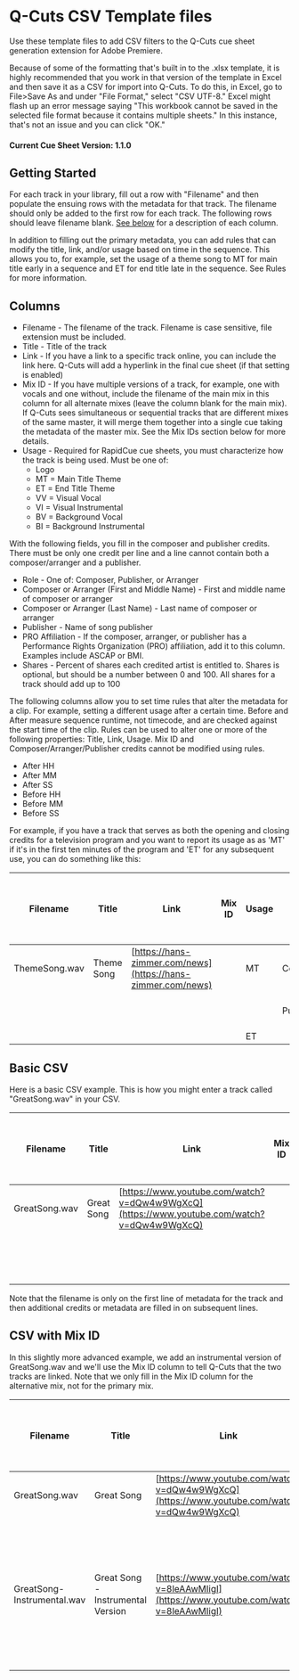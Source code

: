 # Q-Cuts CSV Template files

Use these template files to add CSV filters to the Q-Cuts cue sheet generation extension for Adobe Premiere.

Because of some of the formatting that's built in to the .xlsx template, it is highly recommended that you work in that version of the template in Excel and then save it as a CSV for import into Q-Cuts. To do this, in Excel, go to File>Save As and under "File Format," select "CSV UTF-8." Excel might flash up an error message saying "This workbook cannot be saved in the selected file format because it contains multiple sheets." In this instance, that's not an issue and you can click "OK."

#### Current Cue Sheet Version: 1.1.0

## Getting Started

For each track in your library, fill out a row with "Filename" and then populate the ensuing rows with the metadata for that track. The filename should only be added to the first row for each track. The following rows should leave filename blank. [See below](#columns) for a description of each column.

In addition to filling out the primary metadata, you can add rules that can modify the title, link, and/or usage based on time in the sequence. This allows you to, for example, set the usage of a theme song to MT for main title early in a sequence and ET for end title late in the sequence. See Rules for more information.

## Columns

- Filename - The filename of the track. Filename is case sensitive, file extension must be included.
- Title - Title of the track
- Link - If you have a link to a specific track online, you can include the link here. Q-Cuts will add a hyperlink in the final cue sheet (if that setting is enabled)
- Mix ID - If you have multiple versions of a track, for example, one with vocals and one without, include the filename of the main mix in this column for all alternate mixes (leave the column blank for the main mix). If Q-Cuts sees simultaneous or sequential tracks that are different mixes of the same master, it will merge them together into a single cue taking the metadata of the master mix. See the Mix IDs section below for more details.
- Usage - Required for RapidCue cue sheets, you must characterize how the track is being used. Must be one of:
    - Logo
    - MT = Main Title Theme
    - ET = End Title Theme
    - VV = Visual Vocal
    - VI = Visual Instrumental
    - BV = Background Vocal
    - BI = Background Instrumental

With the following fields, you fill in the composer and publisher credits. There must be only one credit per line and a line cannot contain both a composer/arranger and a publisher.

- Role - One of: Composer, Publisher, or Arranger
- Composer or Arranger (First and Middle Name) - First and middle name of composer or arranger
- Composer or Arranger (Last Name) - Last name of composer or arranger
- Publisher - Name of song publisher
- PRO Affiliation - If the composer, arranger, or publisher has a Performance Rights Organization (PRO) affiliation, add it to this column. Examples include ASCAP or BMI.
- Shares - Percent of shares each credited artist is entitled to. Shares is optional, but should be a number between 0 and 100. All shares for a track should add up to 100

The following columns allow you to set time rules that alter the metadata for a clip. For example, setting a different usage after a certain time. Before and After measure sequence runtime, not timecode, and are checked against the start time of the clip. Rules can be used to alter one or more of the following properties: Title, Link, Usage. Mix ID and Composer/Arranger/Publisher credits cannot be modified using rules.

- After HH
- After MM
- After SS
- Before HH
- Before MM
- Before SS

For example, if you have a track that serves as both the opening and closing credits for a television program and you want to report its usage as as 'MT' if it's in the first ten minutes of the program and 'ET' for any subsequent use, you can do something like this:

| Filename      	| Title      	| Link                         	| Mix ID 	| Usage 	| Role      	| Composer or Arranger (First and   Middle Name) 	| Composer or Arranger (Last Name) 	| Publisher                 	| PRO Affiliation 	| Shares 	| After HH 	| After MM 	| After SS 	| Before HH 	| Before MM 	| Before SS 	|
|---------------	|------------	|------------------------------	|--------	|-------	|-----------	|------------------------------------------------	|----------------------------------	|---------------------------	|-----------------	|--------	|----------	|----------	|----------	|-----------	|-----------	|-----------	|
| ThemeSong.wav 	| Theme Song 	| [https://hans-zimmer.com/news](https://hans-zimmer.com/news) 	|        	| MT    	| Composer  	| Hans                                           	| Zimmer                           	|                           	| ASCAP           	| 50     	|          	|          	|          	|           	|           	|           	|
|               	|            	|                              	|        	|       	| Publisher 	|                                                	|                                  	| Downtown Music Publishing 	|                 	| 50     	|          	|          	|          	|           	|           	|           	|
|               	|            	|                              	|        	| ET    	|           	|                                                	|                                  	|                           	|                 	|        	| 0        	| 10        	| 0        	|           	|           	|           	|


## Basic CSV

Here is a basic CSV example. This is how you might enter a track called "GreatSong.wav" in your CSV.

| Filename                   | Title                             | Link                                                                                       | Mix ID        | Usage | Role      | Composer or Arranger (First and Middle Name) | Composer or Arranger (Last Name) | Publisher                  | PRO Affiliation | Shares | After HH | After MM | After SS | Before HH | Before MM | Before SS |
| -------------------------- | --------------------------------- | ------------------------------------------------------------------------------------------ | ------------- | ----- | --------- | -------------------------------------------- | -------------------------------- | -------------------------- | --------------- | ------ | -------- | -------- | -------- | --------- | --------- | --------- |
| GreatSong.wav              | Great Song                        | [https://www.youtube.com/watch?v=dQw4w9WgXcQ](https://www.youtube.com/watch?v=dQw4w9WgXcQ) |               | BV    | Composer  | Joe                                          | Smith                            |                            | ASCAP           | 40     |          |          |          |           |           |           |
|                            |                                   |                                                                                            |               |       | Arranger  | Sarah                                        | Brown                            |                            | BMI             | 10     |          |          |          |           |           |           |
|                            |                                   |                                                                                            |               |       | Publisher |                                              |                                  | Universal Music Publishing |                 | 50     |          |          |          |           |           |           |

Note that the filename is only on the first line of metadata for the track and then additional credits or metadata are filled in on subsequent lines.

## CSV with Mix ID

 In this slightly more advanced example, we add an instrumental version of GreatSong.wav and we'll use the Mix ID column to tell Q-Cuts that the two tracks are linked. Note that we only fill in the Mix ID column for the alternative mix, not for the primary mix.

| Filename                   | Title                             | Link                                                                                       | Mix ID        | Usage | Role      | Composer or Arranger (First and Middle Name) | Composer or Arranger (Last Name) | Publisher                  | PRO Affiliation | Shares | After HH | After MM | After SS | Before HH | Before MM | Before SS |
| -------------------------- | --------------------------------- | ------------------------------------------------------------------------------------------ | ------------- | ----- | --------- | -------------------------------------------- | -------------------------------- | -------------------------- | --------------- | ------ | -------- | -------- | -------- | --------- | --------- | --------- |
| GreatSong.wav              | Great Song                        | [https://www.youtube.com/watch?v=dQw4w9WgXcQ](https://www.youtube.com/watch?v=dQw4w9WgXcQ) |               | BV    | Composer  | Joe                                          | Smith                            |                            | ASCAP           | 40     |          |          |          |           |           |           |
|                            |                                   |                                                                                            |               |       | Arranger  | Sarah                                        | Brown                            |                            | BMI             | 10     |          |          |          |           |           |           |
|                            |                                   |                                                                                            |               |       | Publisher |                                              |                                  | Universal Music Publishing |                 | 50     |          |          |          |           |           |           |
| GreatSong-Instrumental.wav | Great Song - Instrumental Version | [https://www.youtube.com/watch?v=8leAAwMIigI](https://www.youtube.com/watch?v=8leAAwMIigI) | GreatSong.wav | BI    | Composer  | Joe                                          | Smith                            |                            | ASCAP           | 40     |          |          |          |           |           |           |
|                            |                                   |                                                                                            |               |       | Arranger  | Sarah                                        | Brown                            |                            | BMI             | 10     |          |          |          |           |           |           |
|                            |                                   |                                                                                            |               |       | Publisher |                                              |                                  | Universal Music Publishing |                 | 50     |          |          |          |           |           |           |
